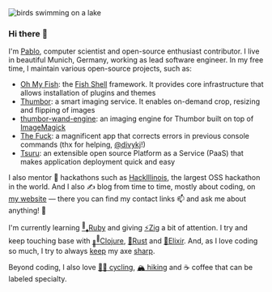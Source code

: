 <img alt="birds swimming on a lake" title="Vögel am Starnberger See" src="https://raw.githubusercontent.com/scorphus/scorphus/master/banner.jpg" />

### Hi there :wave:

I'm [Pablo][website], computer scientist and open-source enthusiast contributor. I live in beautiful
Munich, Germany, working as lead software engineer. In my free time, I maintain various open-source
projects, such as:

- [Oh My Fish][oh-my-fish]: the [Fish Shell][fish-shell] framework. It provides core infrastructure
  that allows installation of plugins and themes
- [Thumbor][thumbor]: a smart imaging service. It enables on-demand crop, resizing and flipping of
  images
- [thumbor-wand-engine][]: an imaging engine for Thumbor built on top of [ImageMagick][wand]
- [The Fuck][thefuck]: a magnificent app that corrects errors in previous console commands (thx for
  helping, [@divykj][divykj]!)
- [Tsuru][tsuru]: an extensible open source Platform as a Service (PaaS) that makes application
  deployment quick and easy

I also mentor :raised_hands: hackathons such as [HackIllinois][mentor-spotlight], the largest OSS
hackathon in the world. And I also :writing_hand: blog from time to time, mostly about coding, on
[my website][website] — there you can find my contact links :mailbox: and ask me about anything!
:speech_balloon:

I'm currently learning [<sup>:gem:</sup><sub>:diamonds:</sub>Ruby][aoc15] and giving
[:zap:Zig][aoc21] a bit of attention. I try and keep touching base with
[<sub>:green_heart:</sub><sup>:blue_heart:</sup>Clojure][aoc17], [:crab:Rust][aoc18] and
[:purple_heart:Elixir][aoc19]. And, as I love coding so much, I try to always [keep][aoc20] my axe
[sharp][pychal].

Beyond coding, I also love [:biking_man: cycling][strava], [:mountain_snow: hiking][strava] and
:coffee: coffee that can be labeled specialty.

[website]: https://pabloaguiar.me
[oh-my-fish]: https://github.com/oh-my-fish/oh-my-fish
[fish-shell]: https://github.com/fish-shell/fish-shell
[thumbor]: https://github.com/thumbor
[tsuru]: https://github.com/tsuru
[thefuck]: https://github.com/nvbn/thefuck
[divykj]: https://github.com/divykj
[mentor-spotlight]: https://blog.hackillinois.org/spotlights/2018/08/14/mentor-spotlight-pablo-aguiar.html "Mentor Spotlight: Pablo Aguiar"
[thumbor-wand-engine]: https://github.com/scorphus/thumbor-wand-engine
[wand]: https://github.com/emcconville/wand "ImageMagick binding for Python"
[aoc15]: https://github.com/scorphus/advent-of-code-2015 "Solutions for Advent of Code 2015 in Ruby"
[aoc17]: https://github.com/scorphus/advent-of-code-2017 "Solutions for Advent of Code 2017 in Clojure"
[aoc18]: https://github.com/scorphus/advent-of-code-2018 "Solutions for Advent of Code 2018 in Rust"
[aoc19]: https://github.com/scorphus/advent-of-code-2019 "Solutions for Advent of Code 2019 in Elixir"
[aoc20]: https://github.com/scorphus/advent-of-code-2020 "Solutions for Advent of Code 2020 in Python"
[aoc21]: https://github.com/scorphus/advent-of-code-2021 "Solutions for Advent of Code 2021 in Zig"
[pychal]: https://github.com/scorphus/PythonChallengeSolutions "Solutions for Python Challenge"
[strava]: https://www.strava.com/athletes/31488876 "My Strava profile"
